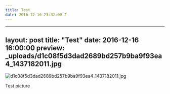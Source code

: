 ```yaml
---
title: Test
date: 2016-12-16 23:32:00 Z
---
```


---
layout: post
title:  "Test"
date:   2016-12-16 16:00:00
preview: _uploads/d1c08f5d3dad2689bd257b9ba9f93ea4_1437182011.jpg
---
![d1c08f5d3dad2689bd257b9ba9f93ea4_1437182011.jpg](/uploads/d1c08f5d3dad2689bd257b9ba9f93ea4_1437182011.jpg)

Test picture